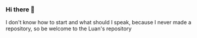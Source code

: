### Hi there 👋
I don't know how to start and what should I speak, because I never made a repository, so be welcome to the Luan's repository
<!--
**LuanzimnNerd/LuanzimnNerd** is a ✨ _special_ ✨ repository because its `README.md` (this file) appears on your GitHub profile.

